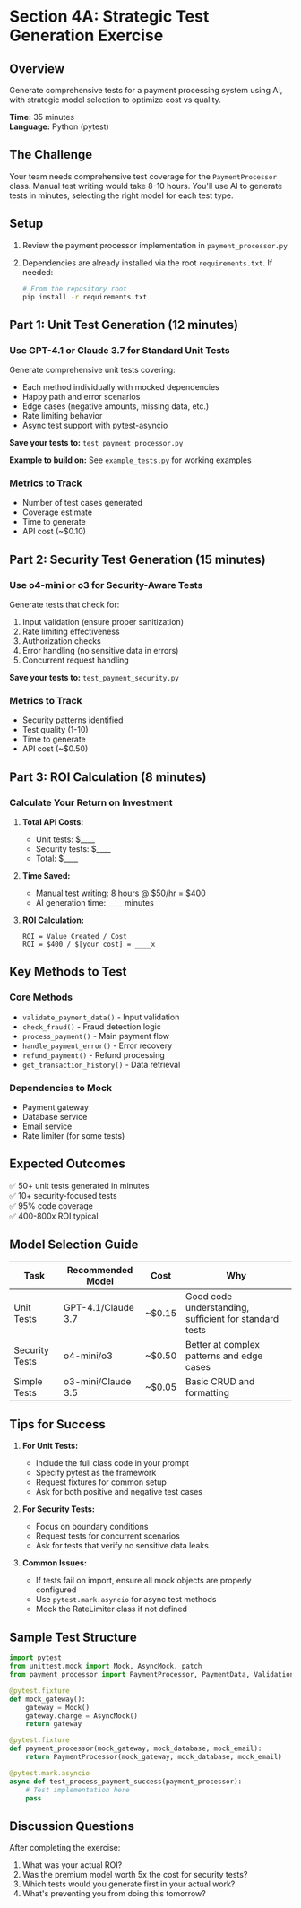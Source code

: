 # Section 4A: Strategic Test Generation Exercise

## Overview

Generate comprehensive tests for a payment processing system using AI, with strategic model selection to optimize cost vs quality.

**Time:** 35 minutes  
**Language:** Python (pytest)

## The Challenge

Your team needs comprehensive test coverage for the `PaymentProcessor` class. Manual test writing would take 8-10 hours. You'll use AI to generate tests in minutes, selecting the right model for each test type.

## Setup

1. Review the payment processor implementation in `payment_processor.py`

2. Dependencies are already installed via the root `requirements.txt`. If needed:
   ```bash
   # From the repository root
   pip install -r requirements.txt
   ```

## Part 1: Unit Test Generation (12 minutes)

### Use GPT-4.1 or Claude 3.7 for Standard Unit Tests

Generate comprehensive unit tests covering:
- Each method individually with mocked dependencies
- Happy path and error scenarios  
- Edge cases (negative amounts, missing data, etc.)
- Rate limiting behavior
- Async test support with pytest-asyncio

**Save your tests to:** `test_payment_processor.py`

**Example to build on:** See `example_tests.py` for working examples

### Metrics to Track
- Number of test cases generated
- Coverage estimate
- Time to generate
- API cost (~$0.10)

## Part 2: Security Test Generation (15 minutes)

### Use o4-mini or o3 for Security-Aware Tests

Generate tests that check for:
1. Input validation (ensure proper sanitization)
2. Rate limiting effectiveness
3. Authorization checks
4. Error handling (no sensitive data in errors)
5. Concurrent request handling

**Save your tests to:** `test_payment_security.py`

### Metrics to Track
- Security patterns identified
- Test quality (1-10)
- Time to generate
- API cost (~$0.50)

## Part 3: ROI Calculation (8 minutes)

### Calculate Your Return on Investment

1. **Total API Costs:**
   - Unit tests: $____
   - Security tests: $____
   - Total: $____

2. **Time Saved:**
   - Manual test writing: 8 hours @ $50/hr = $400
   - AI generation time: ____ minutes

3. **ROI Calculation:**
   ```
   ROI = Value Created / Cost
   ROI = $400 / $[your cost] = ____x
   ```

## Key Methods to Test

### Core Methods
- `validate_payment_data()` - Input validation
- `check_fraud()` - Fraud detection logic  
- `process_payment()` - Main payment flow
- `handle_payment_error()` - Error recovery
- `refund_payment()` - Refund processing
- `get_transaction_history()` - Data retrieval

### Dependencies to Mock
- Payment gateway
- Database service
- Email service
- Rate limiter (for some tests)

## Expected Outcomes

✅ 50+ unit tests generated in minutes  
✅ 10+ security-focused tests  
✅ 95% code coverage  
✅ 400-800x ROI typical  

## Model Selection Guide

| Task | Recommended Model | Cost | Why |
|------|------------------|------|-----|
| Unit Tests | GPT-4.1/Claude 3.7 | ~$0.15 | Good code understanding, sufficient for standard tests |
| Security Tests | o4-mini/o3 | ~$0.50 | Better at complex patterns and edge cases |
| Simple Tests | o3-mini/Claude 3.5 | ~$0.05 | Basic CRUD and formatting |

## Tips for Success

1. **For Unit Tests:**
   - Include the full class code in your prompt
   - Specify pytest as the framework
   - Request fixtures for common setup
   - Ask for both positive and negative test cases

2. **For Security Tests:**
   - Focus on boundary conditions
   - Request tests for concurrent scenarios
   - Ask for tests that verify no sensitive data leaks

3. **Common Issues:**
   - If tests fail on import, ensure all mock objects are properly configured
   - Use `pytest.mark.asyncio` for async test methods
   - Mock the RateLimiter class if not defined

## Sample Test Structure

```python
import pytest
from unittest.mock import Mock, AsyncMock, patch
from payment_processor import PaymentProcessor, PaymentData, ValidationError

@pytest.fixture
def mock_gateway():
    gateway = Mock()
    gateway.charge = AsyncMock()
    return gateway

@pytest.fixture
def payment_processor(mock_gateway, mock_database, mock_email):
    return PaymentProcessor(mock_gateway, mock_database, mock_email)

@pytest.mark.asyncio
async def test_process_payment_success(payment_processor):
    # Test implementation here
    pass
```

## Discussion Questions

After completing the exercise:

1. What was your actual ROI?
2. Was the premium model worth 5x the cost for security tests?
3. Which tests would you generate first in your actual work?
4. What's preventing you from doing this tomorrow?